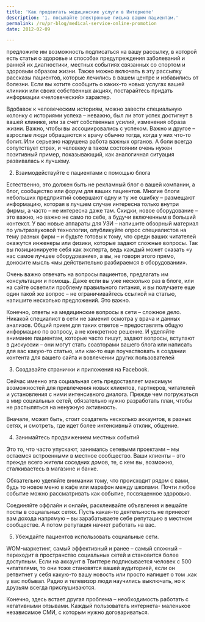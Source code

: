 ```yaml
---
title: 'Как продвигать медицинские услуги в Интернете'
description: '1. посылайте электронные письма вашим пациентам.'
permalink: /ru/pr-blog/medical-service-online-promotion
date: 2012-02-09

---
```


предложите им возможность подписаться на вашу рассылку, в которой есть статьи о здоровье и способах предупреждения заболеваний и ранней их диагностики, местных событиях связанных со спортом и здоровым образом жизни. Также можно включать в эту рассылку рассказы пациентов, которые лечились в вашем центре и избавились от болезни. Если вы хотите сообщить о каких-то новых услугах вашей клиники или своих собственных акциях, постарайтесь придать информации «человеческий» характер.

Вдобавок к человеческим историям, можно завести специальную колонку с историями успеха – неважно, был ли этот успех достигнут в вашей клинике, или за счет собственных усилий, изменения образа жизни. Важно, чтобы вы ассоциировались с успехом. Важно и другое – взрослые люди обращаются к врачу обычно тогда, когда у них что-то болит. Или серьезно нарушена работа важных органов. А боли всегда сопутствует страх, и человеку в таком состоянии очень нужен позитивный пример, показывающий, как аналогичная ситуация развивалась к лучшему.

2. Взаимодействуйте с пациентами с помощью блога

Естественно, это должен быть не  рекламный блог о вашей компании, а  блог, сообщество или форум для ваших пациентов. Многие блоги небольших предприятий совершают одну и ту же ошибку – размещают информацию, которая в лучшем случае интересна только внутри фирмы, а часто – не интересна даже там. Скидки, новое оборудование – это важно, но важно не само  по себе, а будучи включенным в больший контекст. У вас новые аппараты для УЗИ – напишите обзорный материал по ультразвуковой технологии, опубликуйте опрос специалистов на тему разных фирм – и будьте готовы к тому, что среди ваших читателей окажутся инженеры или физики, которые задают сложные вопросы. Так вы позиционируете себя как эксперта, ведь каждый может сказать «у нас самое лучшее оборудование», а вы, не говоря этого прямо, доносите мысль «мы действительно разбираемся в оборудовании».

Очень важно отвечать на вопросы пациентов, предлагать им консультации и помощь. Даже если вы уже несколько раз в блоге, или на сайте осветили проблему правильного питания, и вы получаете еще один такой же вопрос – не ограничивайтесь ссылкой на статью, напишите несколько предложений. Это важно.

Конечно, ответы на медицинские вопросы  в сети – сложное дело. Никакой специалист в сети не заменит осмотра у врача и данных анализов. Общий прием для таких ответов – предоставлять общую информацию по вопросу, а не конкретное решение. И уделяйте внимание пациентам, которые часто пишут, задают вопросы, вступают в дискуссии – они могут стать соавторами вашего блога или написать для вас какую-то статью, или как-то еще поучаствовать в создании контента для вашего сайта и вовлечении других пользователей

3. Создавайте странички и приложения на Facebook.

Сейчас именно эта социальная сеть предоставляет максимум возможностей для привлечения новых клиентов, партнеров, читателей и установления с ними интенсивного диалога. Прежде чем погружаться в мир социальных сетей, обязательно нужно разработать план, чтобы не распыляться на ненужную активность.

Вначале, может быть, стоит создатель несколько аккаунтов, в разных сетях, и смотреть, где идет более интенсивный отклик, общение.

4. Занимайтесь продвижением местных событий

Это то, что часто упускают, занимаясь сетевыми проектами – мы остаемся встроенными в местное сообщество. Ваши клиенты – это прежде всего жители соседних домов, те, с кем вы, возможно, сталкиваетесь в магазине и банке.

Обязательно уделяйте внимании тому, что происходит рядом с вами, будь то новое меню в кафе или марафон между школами. Почти любое событие можно рассматривать как событие, посвященное здоровью.

Соединяйте оффлайн и онлайн, расклеивайте объявления и вешайте посты в социальных сетях. Пусть какая-то деятельность не принесет вам дохода напрямую – вы зарабатываете себе репутацию в местном сообществе. А потом репутация начнет работать на вас.

5. Убеждайте пациентов использовать социальные сети.

WOM-маркетинг, самый эффективный и ранее – самый сложный – переходит в пространство социальных сетей и становится более доступным. Если на аккаунт в Твиттере подписывается человек с 500 читателями, то они тоже становятся вашей аудиторией, если он ретвитнет у себя какую-то вашу новость или просто напишет о том .как у вас побывал. Радио и телевизор люди научились выключать, но к друзьям всегда прислушиваются.

Конечно, здесь встает другая проблема – необходимость работать с негативными отзывами. Каждый пользователь интернета-  маленькое независимое СМИ, с которым нужно договариваться.

